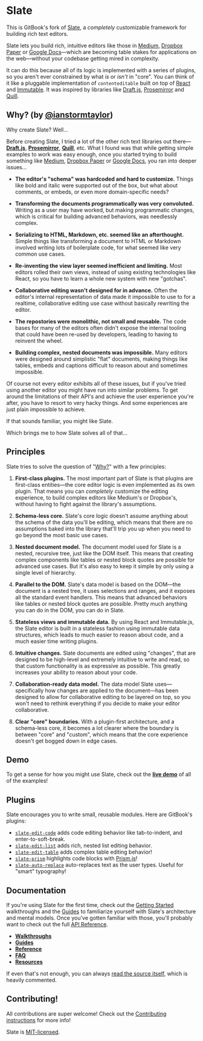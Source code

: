 # Slate

This is GitBook's fork of [Slate](https://github.com/ianstormtaylor/slate), a _completely_ customizable framework for building rich text editors.

Slate lets you build rich, intuitive editors like those in [Medium](https://medium.com/), [Dropbox Paper](https://www.dropbox.com/paper) or [Google Docs](https://www.google.com/docs/about/)—which are becoming table stakes for applications on the web—without your codebase getting mired in complexity.

It can do this because all of its logic is implemented with a series of plugins, so you aren't ever constrained by what _is_ or _isn't_ in "core". You can think of it like a pluggable implementation of `contenteditable` built on top of [React](https://facebook.github.io/react/) and [Immutable](https://facebook.github.io/immutable-js/). It was inspired by libraries like [Draft.js](https://facebook.github.io/draft-js/), [Prosemirror](http://prosemirror.net/) and [Quill](http://quilljs.com/).

## Why? (by [@ianstormtaylor](https://github.com/ianstormtaylor))

Why create Slate? Well...

Before creating Slate, I tried a lot of the other rich text libraries out there—[**Draft.js**](https://facebook.github.io/draft-js/), [**Prosemirror**](http://prosemirror.net/), [**Quill**](http://quilljs.com/), etc. What I found was that while getting simple examples to work was easy enough, once you started trying to build something like [Medium](https://medium.com/), [Dropbox Paper](https://www.dropbox.com/paper) or [Google Docs](https://www.google.com/docs/about/), you ran into deeper issues...

* **The editor's "schema" was hardcoded and hard to customize.** Things like bold and italic were supported out of the box, but what about comments, or embeds, or even more domain-specific needs?

* **Transforming the documents programmatically was very convoluted.** Writing as a user may have worked, but making programmatic changes, which is critical for building advanced behaviors, was needlessly complex.

* **Serializing to HTML, Markdown, etc. seemed like an afterthought.** Simple things like transforming a document to HTML or Markdown involved writing lots of boilerplate code, for what seemed like very common use cases.

* **Re-inventing the view layer seemed inefficient and limiting.** Most editors rolled their own views, instead of using existing technologies like React, so you have to learn a whole new system with new "gotchas".

* **Collaborative editing wasn't designed for in advance.** Often the editor's internal representation of data made it impossible to use to for a realtime, collaborative editing use case without basically rewriting the editor.

* **The repostories were monolithic, not small and reusable.** The code bases for many of the editors often didn't expose the internal tooling that could have been re-used by developers, leading to having to reinvent the wheel.

* **Building complex, nested documents was impossible.** Many editors were designed around simplistic "flat" documents, making things like tables, embeds and captions difficult to reason about and sometimes impossible.

Of course not every editor exhibits all of these issues, but if you've tried using another editor you might have run into similar problems. To get around the limitations of their API's and achieve the user experience you're after, you have to resort to very hacky things. And some experiences are just plain impossible to achieve.

If that sounds familiar, you might like Slate.

Which brings me to how Slate solves all of that...

## Principles

Slate tries to solve the question of "[Why?](#why)" with a few principles:

1. **First-class plugins.** The most important part of Slate is that plugins are first-class entities—the core editor logic is even implemented as its own plugin. That means you can _completely_ customize the editing experience, to build complex editors like Medium's or Dropbox's, without having to fight against the library's assumptions.

2. **Schema-less core.** Slate's core logic doesn't assume anything about the schema of the data you'll be editing, which means that there are no assumptions baked into the library that'll trip you up when you need to go beyond the most basic use cases.

3. **Nested document model.** The document model used for Slate is a nested, recursive tree, just like the DOM itself. This means that creating complex components like tables or nested block quotes are possible for advanced use cases. But it's also easy to keep it simple by only using a single level of hierarchy.

4. **Parallel to the DOM.** Slate's data model is based on the DOM—the document is a nested tree, it uses selections and ranges, and it exposes all the standard event handlers. This means that advanced behaviors like tables or nested block quotes are possible. Pretty much anything you can do in the DOM, you can do in Slate.

5. **Stateless views and immutable data.** By using React and Immutable.js, the Slate editor is built in a stateless fashion using immutable data structures, which leads to much easier to reason about code, and a much easier time writing plugins.

6. **Intuitive changes.** Slate documents are edited using "changes", that are designed to be high-level and extremely intuitive to write and read, so that custom functionality is as expressive as possible. This greatly increases your ability to reason about your code.

7. **Collaboration-ready data model.** The data model Slate uses—specifically how changes are applied to the document—has been designed to allow for collaborative editing to be layered on top, so you won't need to rethink everything if you decide to make your editor collaborative.

8. **Clear "core" boundaries.** With a plugin-first architecture, and a schema-less core, it becomes a lot clearer where the boundary is between "core" and "custom", which means that the core experience doesn't get bogged down in edge cases.

## Demo

To get a sense for how you might use Slate, check out the [**live demo**](https://gitbookio.github.io/slate) of all of the examples!

## Plugins

Slate encourages you to write small, reusable modules. Here are GitBook's plugins:

* [`slate-edit-code`](https://github.com/GitbookIO/slate/tree/master/packages/slate-edit-code) adds code editing behavior like tab-to-indent, and enter-to-soft-break.
* [`slate-edit-list`](https://github.com/GitbookIO/slate/tree/master/packages/slate-edit-list) adds rich, nested list editing behavior.
* [`slate-edit-table`](https://github.com/GitbookIO/slate/tree/master/packages/slate-edit-table) adds complex table editing behavior!
* [`slate-prism`](https://github.com/GitbookIO/slate/tree/master/packages/slate-prism) highlights code blocks with [Prism.js](http://prismjs.com/)!
* [`slate-auto-replace`](https://github.com/GitbookIO/slate/tree/master/packages/slate-auto-replace) auto-replaces text as the user types. Useful for "smart" typography!

## Documentation

If you're using Slate for the first time, check out the [Getting Started](https://gitbook.gitbook.io/slate-fork/walkthroughs/installing-slate) walkthroughs and the [Guides](https://gitbook.gitbook.io/slate-fork/guides) to familiarize yourself with Slate's architecture and mental models. Once you've gotten familiar with those, you'll probably want to check out the full [API Reference](https://gitbook.gitbook.io/slate-fork/slate-core).

* [**Walkthroughs**](https://gitbook.gitbook.io/slate-fork/walkthroughs/installing-slate)
* [**Guides**](https://gitbook.gitbook.io/slate-fork/guides)
* [**Reference**](https://gitbook.gitbook.io/slate-fork/slate-core)
* [**FAQ**](https://gitbook.gitbook.io/slate-fork/general/faq)
* [**Resources**](https://gitbook.gitbook.io/slate-fork/general/resources)

If even that's not enough, you can always [read the source itself](./src), which is heavily commented.

## Contributing!

All contributions are super welcome! Check out the [Contributing instructions](./Contributing.md) for more info!

Slate is [MIT-licensed](./License.md).
